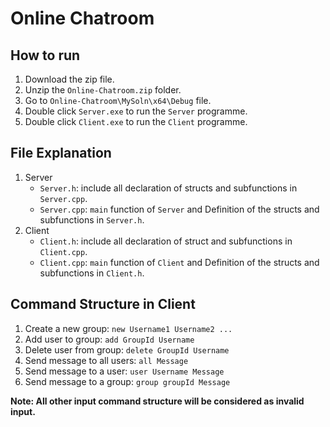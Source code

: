 # Online Chatroom

## How to run

1. Download the zip file.
2. Unzip the `Online-Chatroom.zip` folder.
3. Go to `Online-Chatroom\MySoln\x64\Debug` file.
4. Double click `Server.exe` to run the `Server` programme.
5. Double click `Client.exe` to run the `Client` programme.

## File Explanation

1. Server
   - `Server.h`: include all declaration of structs and subfunctions in `Server.cpp`.
   - `Server.cpp`: `main` function of `Server` and Definition of the structs and subfunctions in `Server.h`.
2. Client
   - `Client.h`: include all declaration of struct and subfunctions in `Client.cpp`.
   - `Client.cpp`: `main` function of `Client` and Definition of the structs and subfunctions in `Client.h`.

## Command Structure in Client

1. Create a new group: `new Username1 Username2 ...`
2. Add user to group: `add GroupId Username`
3. Delete user from group: `delete GroupId Username`
4. Send message to all users: `all Message`
5. Send message to a user: `user Username Message`
6. Send message to a group: `group groupId Message`

**Note: All other input command structure will be considered as invalid input.**

